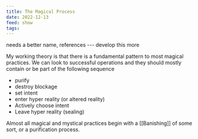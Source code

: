 ```yaml
---
title: The Magical Process
date: 2022-12-13
feed: show
tags:
---
```


<span class="hltxt"> needs a better name, references --- develop this more </span>

My working theory is that there is a fundamental pattern to most magical practices. We can look to successful operations and they should mostly contain or be part of the following sequence

- purify 
- destroy blockage
- set intent
- enter hyper reality (or altered reality)
- Actively choose intent
- Leave hyper reality (sealing)


Almost all magical and mystical practices begin with a [[Banishing]] of some sort, or a purification process.